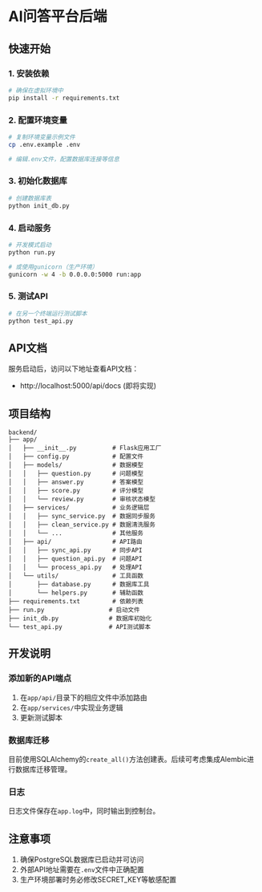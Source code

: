 # AI问答平台后端

## 快速开始

### 1. 安装依赖
```bash
# 确保在虚拟环境中
pip install -r requirements.txt
```

### 2. 配置环境变量
```bash
# 复制环境变量示例文件
cp .env.example .env

# 编辑.env文件，配置数据库连接等信息
```

### 3. 初始化数据库
```bash
# 创建数据库表
python init_db.py
```

### 4. 启动服务
```bash
# 开发模式启动
python run.py

# 或使用gunicorn（生产环境）
gunicorn -w 4 -b 0.0.0.0:5000 run:app
```

### 5. 测试API
```bash
# 在另一个终端运行测试脚本
python test_api.py
```

## API文档

服务启动后，访问以下地址查看API文档：
- http://localhost:5000/api/docs (即将实现)

## 项目结构
```
backend/
├── app/
│   ├── __init__.py          # Flask应用工厂
│   ├── config.py            # 配置文件
│   ├── models/              # 数据模型
│   │   ├── question.py      # 问题模型
│   │   ├── answer.py        # 答案模型
│   │   ├── score.py         # 评分模型
│   │   └── review.py        # 审核状态模型
│   ├── services/            # 业务逻辑层
│   │   ├── sync_service.py  # 数据同步服务
│   │   ├── clean_service.py # 数据清洗服务
│   │   └── ...              # 其他服务
│   ├── api/                 # API路由
│   │   ├── sync_api.py      # 同步API
│   │   ├── question_api.py  # 问题API
│   │   └── process_api.py   # 处理API
│   └── utils/               # 工具函数
│       ├── database.py      # 数据库工具
│       └── helpers.py       # 辅助函数
├── requirements.txt         # 依赖列表
├── run.py                  # 启动文件
├── init_db.py              # 数据库初始化
└── test_api.py             # API测试脚本
```

## 开发说明

### 添加新的API端点
1. 在`app/api/`目录下的相应文件中添加路由
2. 在`app/services/`中实现业务逻辑
3. 更新测试脚本

### 数据库迁移
目前使用SQLAlchemy的`create_all()`方法创建表。后续可考虑集成Alembic进行数据库迁移管理。

### 日志
日志文件保存在`app.log`中，同时输出到控制台。

## 注意事项
1. 确保PostgreSQL数据库已启动并可访问
2. 外部API地址需要在`.env`文件中正确配置
3. 生产环境部署时务必修改SECRET_KEY等敏感配置 